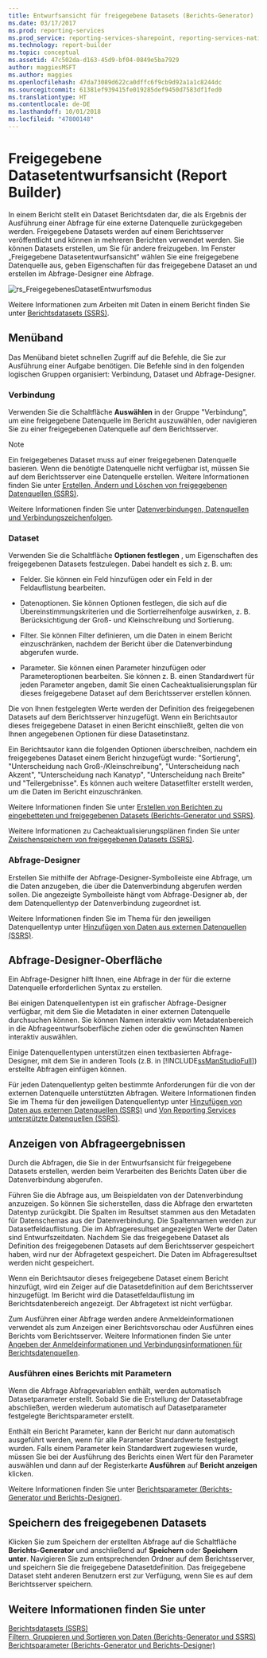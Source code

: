 ```yaml
---
title: Entwurfsansicht für freigegebene Datasets (Berichts-Generator) | Microsoft-Dokumentation
ms.date: 03/17/2017
ms.prod: reporting-services
ms.prod_service: reporting-services-sharepoint, reporting-services-native
ms.technology: report-builder
ms.topic: conceptual
ms.assetid: 47c502da-d163-45d9-bf04-0849e5ba7929
author: maggiesMSFT
ms.author: maggies
ms.openlocfilehash: 47da73089d622ca0dffc6f9cb9d92a1a1c8244dc
ms.sourcegitcommit: 61381ef939415fe019285def9450d7583df1fed0
ms.translationtype: HT
ms.contentlocale: de-DE
ms.lasthandoff: 10/01/2018
ms.locfileid: "47800148"
---
```

# <a name="shared-dataset-design-view-report-builder"></a>Freigegebene Datasetentwurfsansicht (Report Builder)
  In einem Bericht stellt ein Dataset Berichtsdaten dar, die als Ergebnis der Ausführung einer Abfrage für eine externe Datenquelle zurückgegeben werden. Freigegebene Datasets werden auf einem Berichtsserver veröffentlicht und können in mehreren Berichten verwendet werden. Sie können Datasets erstellen, um Sie für andere freizugeben. Im Fenster „Freigegebene Datasetentwurfsansicht“ wählen Sie eine freigegebene Datenquelle aus, geben Eigenschaften für das freigegebene Dataset an und erstellen im Abfrage-Designer eine Abfrage.  
  
 ![rs_FreigegebenesDatasetEntwurfsmodus](../../reporting-services/report-builder/media/rs-shareddatasetdesignmode.gif "rs_SharedDatasetDesignMode")  
  
 Weitere Informationen zum Arbeiten mit Daten in einem Bericht finden Sie unter [Berichtsdatasets &#40;SSRS&#41;](../../reporting-services/report-data/report-datasets-ssrs.md).  
  
##  <a name="Ribbon"></a> Menüband  
 Das Menüband bietet schnellen Zugriff auf die Befehle, die Sie zur Ausführung einer Aufgabe benötigen. Die Befehle sind in den folgenden logischen Gruppen organisiert: Verbindung, Dataset und Abfrage-Designer.  
  
### <a name="connection"></a>Verbindung  
 Verwenden Sie die Schaltfläche **Auswählen** in der Gruppe "Verbindung", um eine freigegebene Datenquelle im Bericht auszuwählen, oder navigieren Sie zu einer freigegebenen Datenquelle auf dem Berichtsserver.  
  
> [!NOTE]  
>  Ein freigegebenes Dataset muss auf einer freigegebenen Datenquelle basieren. Wenn die benötigte Datenquelle nicht verfügbar ist, müssen Sie auf dem Berichtsserver eine Datenquelle erstellen. Weitere Informationen finden Sie unter [Erstellen, Ändern und Löschen von freigegebenen Datenquellen (SSRS)](../../reporting-services/report-data/create-modify-and-delete-shared-data-sources-ssrs.md).  
  
 Weitere Informationen finden Sie unter [Datenverbindungen, Datenquellen und Verbindungszeichenfolgen](http://msdn.microsoft.com/library/7e103637-4371-43d7-821c-d269c2cc1b34).  
  
### <a name="dataset"></a>Dataset  
 Verwenden Sie die Schaltfläche **Optionen festlegen** , um Eigenschaften des freigegebenen Datasets festzulegen. Dabei handelt es sich z. B. um:  
  
-   Felder. Sie können ein Feld hinzufügen oder ein Feld in der Feldauflistung bearbeiten.  
  
-   Datenoptionen. Sie können Optionen festlegen, die sich auf die Übereinstimmungskriterien und die Sortierreihenfolge auswirken, z. B. Berücksichtigung der Groß- und Kleinschreibung und Sortierung.  
  
-   Filter. Sie können Filter definieren, um die Daten in einem Bericht einzuschränken, nachdem der Bericht über die Datenverbindung abgerufen wurde.  
  
-   Parameter. Sie können einen Parameter hinzufügen oder Parameteroptionen bearbeiten. Sie können z. B. einen Standardwert für jeden Parameter angeben, damit Sie einen Cacheaktualisierungsplan für dieses freigegebene Dataset auf dem Berichtsserver erstellen können.  
  
 Die von Ihnen festgelegten Werte werden der Definition des freigegebenen Datasets auf dem Berichtsserver hinzugefügt. Wenn ein Berichtsautor dieses freigegebene Dataset in einen Bericht einschließt, gelten die von Ihnen angegebenen Optionen für diese Datasetinstanz.  
  
 Ein Berichtsautor kann die folgenden Optionen überschreiben, nachdem ein freigegebenes Dataset einem Bericht hinzugefügt wurde: "Sortierung", "Unterscheidung nach Groß-/Kleinschreibung", "Unterscheidung nach Akzent", "Unterscheidung nach Kanatyp", "Unterscheidung nach Breite" und "Teilergebnisse". Es können auch weitere Datasetfilter erstellt werden, um die Daten im Bericht einzuschränken.  
  
 Weitere Informationen finden Sie unter [Erstellen von Berichten zu eingebetteten und freigegebenen Datasets &#40;Berichts-Generator und SSRS&#41;](../../reporting-services/report-data/report-embedded-datasets-and-shared-datasets-report-builder-and-ssrs.md).  
  
 Weitere Informationen zu Cacheaktualisierungsplänen finden Sie unter [Zwischenspeichern von freigegebenen Datasets (SSRS)](../../reporting-services/report-server/cache-shared-datasets-ssrs.md).  
  
### <a name="query-designer"></a>Abfrage-Designer  
 Erstellen Sie mithilfe der Abfrage-Designer-Symbolleiste eine Abfrage, um die Daten anzugeben, die über die Datenverbindung abgerufen werden sollen. Die angezeigte Symbolleiste hängt vom Abfrage-Designer ab, der dem Datenquellentyp der Datenverbindung zugeordnet ist.  
  
 Weitere Informationen finden Sie im Thema für den jeweiligen Datenquellentyp unter [Hinzufügen von Daten aus externen Datenquellen &#40;SSRS&#41;](../../reporting-services/report-data/add-data-from-external-data-sources-ssrs.md).  
  
  
##  <a name="DesignSurface"></a> Abfrage-Designer-Oberfläche  
 Ein Abfrage-Designer hilft Ihnen, eine Abfrage in der für die externe Datenquelle erforderlichen Syntax zu erstellen.  
  
 Bei einigen Datenquellentypen ist ein grafischer Abfrage-Designer verfügbar, mit dem Sie die Metadaten in einer externen Datenquelle durchsuchen können. Sie können Namen interaktiv vom Metadatenbereich in die Abfrageentwurfsoberfläche ziehen oder die gewünschten Namen interaktiv auswählen.  
  
 Einige Datenquellentypen unterstützen einen textbasierten Abfrage-Designer, mit dem Sie in anderen Tools (z.B. in [!INCLUDE[ssManStudioFull](../../includes/ssmanstudiofull-md.md)]) erstellte Abfragen einfügen können.  
  
 Für jeden Datenquellentyp gelten bestimmte Anforderungen für die von der externen Datenquelle unterstützten Abfragen. Weitere Informationen finden Sie im Thema für den jeweiligen Datenquellentyp unter [Hinzufügen von Daten aus externen Datenquellen &#40;SSRS&#41;](../../reporting-services/report-data/add-data-from-external-data-sources-ssrs.md) und [Von Reporting Services unterstützte Datenquellen &#40;SSRS&#41;](../../reporting-services/report-data/data-sources-supported-by-reporting-services-ssrs.md).  
  
  
##  <a name="Results"></a> Anzeigen von Abfrageergebnissen  
 Durch die Abfragen, die Sie in der Entwurfsansicht für freigegebene Datasets erstellen, werden beim Verarbeiten des Berichts Daten über die Datenverbindung abgerufen.  
  
 Führen Sie die Abfrage aus, um Beispieldaten von der Datenverbindung anzuzeigen. So können Sie sicherstellen, dass die Abfrage den erwarteten Datentyp zurückgibt. Die Spalten im Resultset stammen aus den Metadaten für Datenschemas aus der Datenverbindung. Die Spaltennamen werden zur Datasetfeldauflistung. Die im Abfrageresultset angezeigten Werte der Daten sind Entwurfszeitdaten. Nachdem Sie das freigegebene Dataset als Definition des freigegebenen Datasets auf dem Berichtsserver gespeichert haben, wird nur der Abfragetext gespeichert. Die Daten im Abfrageresultset werden nicht gespeichert.  
  
 Wenn ein Berichtsautor dieses freigegebene Dataset einem Bericht hinzufügt, wird ein Zeiger auf die Datasetdefinition auf dem Berichtsserver hinzugefügt. Im Bericht wird die Datasetfeldauflistung im Berichtsdatenbereich angezeigt. Der Abfragetext ist nicht verfügbar.  
  
 Zum Ausführen einer Abfrage werden andere Anmeldeinformationen verwendet als zum Anzeigen einer Berichtsvorschau oder Ausführen eines Berichts vom Berichtsserver. Weitere Informationen finden Sie unter [Angeben der Anmeldeinformationen und Verbindungsinformationen für Berichtsdatenquellen](../../reporting-services/report-data/specify-credential-and-connection-information-for-report-data-sources.md).  
  
### <a name="running-a-report-with-parameters"></a>Ausführen eines Berichts mit Parametern  
 Wenn die Abfrage Abfragevariablen enthält, werden automatisch Datasetparameter erstellt. Sobald Sie die Erstellung der Datasetabfrage abschließen, werden wiederum automatisch auf Datasetparameter festgelegte Berichtsparameter erstellt.  
  
 Enthält ein Bericht Parameter, kann der Bericht nur dann automatisch ausgeführt werden, wenn für alle Parameter Standardwerte festgelegt wurden. Falls einem Parameter kein Standardwert zugewiesen wurde, müssen Sie bei der Ausführung des Berichts einen Wert für den Parameter auswählen und dann auf der Registerkarte **Ausführen** auf **Bericht anzeigen** klicken.  
  
 Weitere Informationen finden Sie unter [Berichtsparameter &#40;Berichts-Generator und Berichts-Designer&#41;](../../reporting-services/report-design/report-parameters-report-builder-and-report-designer.md).  
  
  
##  <a name="Save"></a> Speichern des freigegebenen Datasets  
 Klicken Sie zum Speichern der erstellten Abfrage auf die Schaltfläche **Berichts-Generator** und anschließend auf **Speichern** oder **Speichern unter**. Navigieren Sie zum entsprechenden Ordner auf dem Berichtsserver, und speichern Sie die freigegebene Datasetdefinition. Das freigegebene Dataset steht anderen Benutzern erst zur Verfügung, wenn Sie es auf dem Berichtsserver speichern.  
  
  
## <a name="see-also"></a>Weitere Informationen finden Sie unter  
 [Berichtsdatasets &#40;SSRS&#41;](../../reporting-services/report-data/report-datasets-ssrs.md)   
 [Filtern, Gruppieren und Sortieren von Daten &#40;Berichts-Generator und SSRS&#41;](../../reporting-services/report-design/filter-group-and-sort-data-report-builder-and-ssrs.md)   
 [Berichtsparameter &#40;Berichts-Generator und Berichts-Designer&#41;](../../reporting-services/report-design/report-parameters-report-builder-and-report-designer.md)  
  
  
